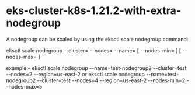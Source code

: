 # eks-cluster-k8s-1.21.2-with-extra-nodegroup

A nodegroup can be scaled by using the eksctl scale nodegroup command:

eksctl scale nodegroup --cluster=<clusterName> --nodes=<desiredCount> --name=<nodegroupName> [ --nodes-min=<minSize> ] [ --nodes-max=<maxSize> ]
  
example:-  eksctl scale nodegroup --name=test-nodegroup2 --cluster=test --nodes=2 --region=us-east-2
                     or 
           eksctl scale nodegroup --name=test-nodegroup2 --cluster=test --nodes=4 --region=us-east-2 --nodes-min=2 --nodes-max=5
